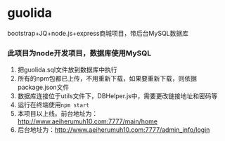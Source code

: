 # guolida
bootstrap+JQ+node.js+express商城项目，带后台MySQL数据库
### 此项目为node开发项目，数据库使用MySQL

1. 把guolida.sql文件放到数据库中执行
2. 所有的npm包都已上传，不用重新下载，如果要重新下载，则依据package.json文件
3. 数据库连接位于utils文件下，DBHelper.js中，需要更改链接地址和密码等
4. 运行在终端使用`npm start`
5. 本项目以上线。前台地址为：<http://www.aeiherumuh10.com:7777/main/home>
6. 后台地址为：<http://www.aeiherumuh10.com:7777/admin_info/login>
